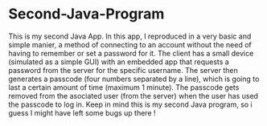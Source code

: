 # Second-Java-Program
This is my second Java App.
In this app, I reproduced in a very basic and simple manier, a method of connecting to an account without the need of having to remember or set a password for it.
The client has a small device (simulated as a simple GUI) with an embedded app that requests a password from the server for the specific username. The server then generates a passcode (four numbers separated by a line), which is going to last a certain amount of time (maximum 1 minute). The passcode gets removed from the asociated user (from the server) when the user has used the passcode to log in.
Keep in mind this is my second Java program, so i guess I might have left some bugs up there !

